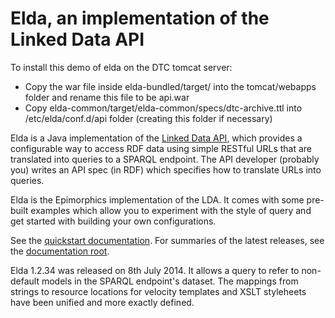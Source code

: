 <h1>Elda, an implementation of the Linked Data API</h1>

To install this demo of elda on the DTC tomcat server:
<ul>
<li>Copy the war file inside elda-bundled/target/ into the 
tomcat/webapps folder and rename this file to be api.war </li>
<li>Copy elda-common/target/elda-common/specs/dtc-archive.ttl into 
/etc/elda/conf.d/api folder (creating this folder if necessary) </li>
</ul>


<p>
Elda is a Java implementation of the 
<a href="http://code.google.com/p/linked-data-api/" rel="nofollow">Linked Data API</a>,
which provides a configurable way to access RDF data using simple 
RESTful URLs that are translated into queries to a SPARQL endpoint. 
The API developer (probably you) writes an API spec (in RDF) which 
specifies how to translate URLs into queries. 
</p>

<p>
Elda is the Epimorphics implementation of the LDA. It comes with some pre-built  examples 
which allow you to experiment with the style of query and get started with building your own configurations. 
</p>

<p>
See the <a href="http://epimorphics.github.io/elda/docs/E1.2.34/index.html">quickstart documentation</a>.
For summaries of the latest releases, see the
<a href="http://epimorphics.github.io/elda/">documentation root</a>.
</p>

<p>
	Elda 1.2.34 was released on 8th July 2014. It allows a query to refer to
	non-default models in the SPARQL endpoint's dataset. The mappings from
	strings to resource locations for velocity templates and XSLT
	styleheets have been unified and more exactly defined.
</p>

